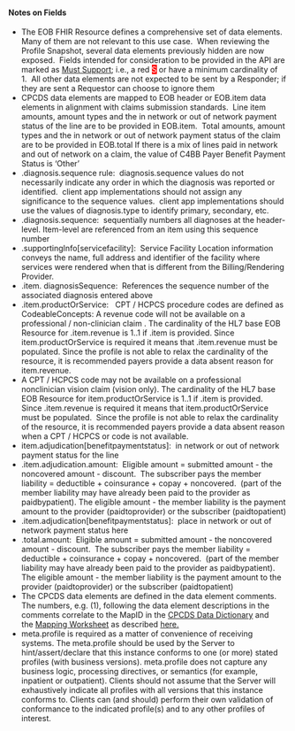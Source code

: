 <h4>Notes on Fields</h4>
<ul>
<li>The EOB FHIR Resource defines a comprehensive set of data elements.&nbsp; Many of them are not relevant to this use case.&nbsp; When reviewing the Profile Snapshot, several data elements previously hidden are now exposed.&nbsp; Fields intended for consideration to be provided in the API are marked as <a href="General_Guidance.html#must-support">Must Support</a>; i.e., a red <span style="color: #ffffff; background-color: #ff0000;">S</span> or have a minimum cardinality of 1.&nbsp; All other data elements are not expected to be sent by a Responder; if they are sent a Requestor can choose to ignore them</li>
<li>
CPCDS data elements are mapped to EOB header or EOB.item data elements in alignment with claims submission standards.&nbsp; Line item amounts, amount types and the in network or out of network payment status of the line are to be provided in EOB.item.&nbsp; Total amounts, amount types and the in network or out of network payment status of the claim are to be provided in EOB.total If there is a mix of lines paid in network and out of network on a claim, the value of C4BB Payer Benefit Payment Status is &lsquo;Other&rsquo;
</li>
<li>.diagnosis.sequence rule:&nbsp; diagnosis.sequence values do not necessarily indicate any order in which the diagnosis was reported or identified.&nbsp; client app implementations should not assign any significance to the sequence values.&nbsp; client app implementations should use the values of diagnosis.type to identify primary, secondary, etc.&nbsp;</li>
<li>.diagnosis.sequence: &nbsp;sequentially numbers all diagnoses at the header-level. Item-level are referenced from an item using this sequence number</li>
<li>.supportingInfo[servicefacility]:&nbsp; Service Facility Location information conveys the name, full address and identifier of the facility where services were rendered when that is different from the Billing/Rendering Provider.</li>
<li>.item.&nbsp;diagnosisSequence:&nbsp; References the sequence number of the associated diagnosis entered above</li>
<li>.item.productOrService: &nbsp; CPT / HCPCS procedure codes are defined as CodeableConcepts:  A revenue code will not be available on a professional / non-clinician claim .  The cardinality of the HL7 base EOB Resource for .item.revenue is 1..1 if .item is provided.  Since item.productOrService is required it means that .item.revenue must be populated.  Since the profile is not able to relax the cardinality of the resource, it is recommended payers provide a data absent reason for item.revenue.</li>
<li>A CPT / HCPCS code may not be available on a professional nonclinician vision claim (vision only). The cardinality of the HL7 base EOB Resource for item.productOrService is 1..1 if .item is provided.&nbsp; Since .item.revenue is required it means that item.productOrService must be populated.&nbsp; Since the profile is not able to relax the cardinality of the resource, it is recommended payers provide a data absent reason when a CPT / HCPCS or code is not available.</li>
<li>item.adjudication[benefitpaymentstatus]:&nbsp;&nbsp;in network or out of network payment status for the line</li>
<li>.item.adjudication.amount: &nbsp;Eligible amount = submitted amount - the noncovered amount - discount.&nbsp; The subscriber pays the member liability = deductible + coinsurance + copay + noncovered.&nbsp; (part of the member liability may have already been paid to the provider as paidbypatient). The eligible amount - the member liability is the payment amount to the provider (paidtoprovider) or the subscriber (paidtopatient)</li>
<li>.item.adjudication[benefitpaymentstatus]:&nbsp; place in network or out of network payment status here</li>
<li>.total.amount:&nbsp; Eligible amount = submitted amount - the noncovered amount - discount.&nbsp; The subscriber pays the member liability = deductible + coinsurance + copay + noncovered.&nbsp; (part of the member liability may have already been paid to the provider as paidbypatient). The eligible amount - the member liability is the payment amount to the provider (paidtoprovider) or the subscriber (paidtopatient)</li>
<li>The CPCDS data elements are defined in the data element comments.&nbsp; The numbers, e.g. (1), following the data element descriptions in the comments correlate to the MapID in the&nbsp;<a href="CPCDSDataDictionary.docx" >CPCDS Data Dictionary</a>&nbsp;and the&nbsp;<a href="CPCDStoFHIRProfilesMapping.xlsx">Mapping Worksheet</a>&nbsp;as described&nbsp;<a href="Common_Payer_Consumer_Data_Set.html">here.</a></li>
<li>meta.profile is required as a matter of convenience of receiving systems. The meta.profile should be used by the Server to hint/assert/declare that this instance conforms to one (or more) stated profiles (with business versions). meta.profile does not capture any business logic, processing directives, or semantics (for example, inpatient or outpatient). Clients should not assume that the Server will exhaustively indicate all profiles with all versions that this instance conforms to. Clients can (and should) perform their own validation of conformance to the indicated profile(s) and to any other profiles of interest.</li>
</ul>